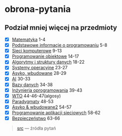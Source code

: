# obrona-pytania

## Podział mniej więcej na przedmioty

* [x] [Matematyka](src/matematyka.md) 1-4
* [x] [Podstawowe informacje o programowaniu](src/podstawowe-informacje-o-programowaniu.md) 5-8
* [x] [Sieci komputerowe](src/sieci.md) 9-13
* [x] [Programowanie obiektowe](src/programowanie-obiektowe.md) 14-17
* [x] [Algorytmy i struktury danych](src/algorytmy.md) 18-22
* [x] [Systemy operacyjne](src/systemy-operacyjne.md) 23-27
* [x] [Asyko, wbudowane](src/asyko-systemy-wbudowane.md) 28-29
* [x] [AI](src/ai.md) 30-33
* [x] [Bazy danych](src/bazy-danych.md) 34-38
* [x] [Inżynieria oprogramowania](src/inzynieria-oprogramowania.md) 39-43
* [x] [WTO](src/wto.md) 44-46-47(algosy)
* [x] [Paradygmaty](src/paradygmaty.md) 48-53
* [x] [Asyko & wbudowane2](src/asyko-systemy-wbudowane.md) 54-57
* [x] [Programowanie aplikacji sieciowych](src/programowanie-aplikacji-sieciowych.md) 58-62
* [x] [Bezpieczeństwo](src/bezpieczenstwo.md) 63-66

> [src](https://phavi.umcs.pl/at/attachments/2023/0420/142641-110008-zagadnienia-na-egz-dypl-dla-informatyki-i-st-zal-nr-1.pdf) — źródła pytań
